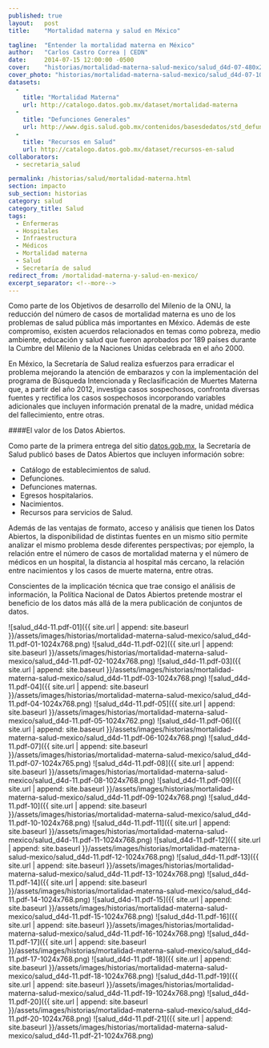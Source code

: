 ```yaml
---
published: true
layout:   post
title:    "Mortalidad materna y salud en México"

tagline:  "Entender la mortalidad materna en México"
author:   "Carlos Castro Correa | CEDN"
date:     2014-07-15 12:00:00 -0500
cover:    "historias/mortalidad-materna-salud-mexico/salud_d4d-07-480x225.png"
cover_photo: "historias/mortalidad-materna-salud-mexico/salud_d4d-07-1027x400.png"
datasets:
  -
    title: "Mortalidad Materna"
    url: http://catalogo.datos.gob.mx/dataset/mortalidad-materna
  -
    title: "Defunciones Generales"
    url: http://www.dgis.salud.gob.mx/contenidos/basesdedatos/std_defunciones.html
  -
    title: "Recursos en Salud"
    url: http://catalogo.datos.gob.mx/dataset/recursos-en-salud
collaborators:
  - secretaria_salud

permalink: /historias/salud/mortalidad-materna.html
section: impacto
sub_section: historias
category: salud
category_title: Salud
tags:
  - Enfermeras
  - Hospitales
  - Infraestructura
  - Médicos
  - Mortalidad materna
  - Salud
  - Secretaría de salud
redirect_from: /mortalidad-materna-y-salud-en-mexico/
excerpt_separator: <!--more-->
---
```


Como parte de los Objetivos de desarrollo del Milenio de la ONU, la reducción del número de casos de mortalidad materna es uno de los problemas de salud pública más importantes en México. Además de este compromiso, existen acuerdos relacionados en temas como pobreza, medio ambiente, educación y salud que fueron aprobados por 189 países durante la Cumbre del Milenio de la Naciones Unidas celebrada en el año 2000.

<!--more-->

En México, la Secretaría de Salud realiza esfuerzos para erradicar el problema mejorando la atención de embarazos y con la implementación del programa de Búsqueda Intencionada y Reclasificación de Muertes Materna que, a partir del año 2012, investiga casos sospechosos, confronta diversas fuentes y rectifica los casos sospechosos incorporando variables adicionales que incluyen información prenatal de la madre, unidad médica del fallecimiento, entre otras.

####El valor de los Datos Abiertos.

Como parte de la primera entrega del sitio [datos.gob.mx](http://datos.gob.mx/), la Secretaría de Salud publicó bases de Datos Abiertos que incluyen información sobre:

<ul class="styled">
  <li>Catálogo de establecimientos de salud.</li>
  <li>Defunciones.</li>
  <li>Defunciones maternas.</li>
  <li>Egresos hospitalarios.</li>
  <li>Nacimientos.</li>
  <li>Recursos para servicios de Salud.</li>
</ul>

Además de las ventajas de formato, acceso y análisis que tienen los Datos Abiertos, la disponibilidad de distintas fuentes en un mismo sitio permite analizar el mismo problema desde diferentes perspectivas; por ejemplo, la relación entre el número de casos de mortalidad materna y el número de médicos en un hospital, la distancia al hospital más cercano, la relación entre nacimientos y los casos de muerte materna, entre otras.

Conscientes de la implicación técnica que trae consigo el análisis de información, la Política Nacional de Datos Abiertos pretende mostrar el beneficio de los datos más allá de la mera publicación de conjuntos de datos.

![salud_d4d-11.pdf-01]({{ site.url | append: site.baseurl }}/assets/images/historias/mortalidad-materna-salud-mexico/salud_d4d-11.pdf-01-1024x768.png)
![salud_d4d-11.pdf-02]({{ site.url | append: site.baseurl }}/assets/images/historias/mortalidad-materna-salud-mexico/salud_d4d-11.pdf-02-1024x768.png)
![salud_d4d-11.pdf-03]({{ site.url | append: site.baseurl }}/assets/images/historias/mortalidad-materna-salud-mexico/salud_d4d-11.pdf-03-1024x768.png)
![salud_d4d-11.pdf-04]({{ site.url | append: site.baseurl }}/assets/images/historias/mortalidad-materna-salud-mexico/salud_d4d-11.pdf-04-1024x768.png)
![salud_d4d-11.pdf-05]({{ site.url | append: site.baseurl }}/assets/images/historias/mortalidad-materna-salud-mexico/salud_d4d-11.pdf-05-1024x762.png)
![salud_d4d-11.pdf-06]({{ site.url | append: site.baseurl }}/assets/images/historias/mortalidad-materna-salud-mexico/salud_d4d-11.pdf-06-1024x768.png)
![salud_d4d-11.pdf-07]({{ site.url | append: site.baseurl }}/assets/images/historias/mortalidad-materna-salud-mexico/salud_d4d-11.pdf-07-1024x765.png)
![salud_d4d-11.pdf-08]({{ site.url | append: site.baseurl }}/assets/images/historias/mortalidad-materna-salud-mexico/salud_d4d-11.pdf-08-1024x768.png)
![salud_d4d-11.pdf-09]({{ site.url | append: site.baseurl }}/assets/images/historias/mortalidad-materna-salud-mexico/salud_d4d-11.pdf-09-1024x768.png)
![salud_d4d-11.pdf-10]({{ site.url | append: site.baseurl }}/assets/images/historias/mortalidad-materna-salud-mexico/salud_d4d-11.pdf-10-1024x768.png)
![salud_d4d-11.pdf-11]({{ site.url | append: site.baseurl }}/assets/images/historias/mortalidad-materna-salud-mexico/salud_d4d-11.pdf-11-1024x768.png)
![salud_d4d-11.pdf-12]({{ site.url | append: site.baseurl }}/assets/images/historias/mortalidad-materna-salud-mexico/salud_d4d-11.pdf-12-1024x768.png)
![salud_d4d-11.pdf-13]({{ site.url | append: site.baseurl }}/assets/images/historias/mortalidad-materna-salud-mexico/salud_d4d-11.pdf-13-1024x768.png)
![salud_d4d-11.pdf-14]({{ site.url | append: site.baseurl }}/assets/images/historias/mortalidad-materna-salud-mexico/salud_d4d-11.pdf-14-1024x768.png)
![salud_d4d-11.pdf-15]({{ site.url | append: site.baseurl }}/assets/images/historias/mortalidad-materna-salud-mexico/salud_d4d-11.pdf-15-1024x768.png)
![salud_d4d-11.pdf-16]({{ site.url | append: site.baseurl }}/assets/images/historias/mortalidad-materna-salud-mexico/salud_d4d-11.pdf-16-1024x768.png)
![salud_d4d-11.pdf-17]({{ site.url | append: site.baseurl }}/assets/images/historias/mortalidad-materna-salud-mexico/salud_d4d-11.pdf-17-1024x768.png)
![salud_d4d-11.pdf-18]({{ site.url | append: site.baseurl }}/assets/images/historias/mortalidad-materna-salud-mexico/salud_d4d-11.pdf-18-1024x768.png)
![salud_d4d-11.pdf-19]({{ site.url | append: site.baseurl }}/assets/images/historias/mortalidad-materna-salud-mexico/salud_d4d-11.pdf-19-1024x768.png)
![salud_d4d-11.pdf-20]({{ site.url | append: site.baseurl }}/assets/images/historias/mortalidad-materna-salud-mexico/salud_d4d-11.pdf-20-1024x768.png)
![salud_d4d-11.pdf-21]({{ site.url | append: site.baseurl }}/assets/images/historias/mortalidad-materna-salud-mexico/salud_d4d-11.pdf-21-1024x768.png)
